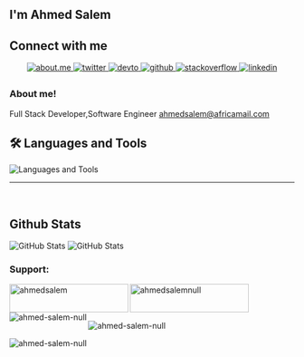 ## I'm Ahmed Salem
  

## Connect with me  
<div align="center">
<a href="https://about.me/AhmedmSalem" target="_blank"><img src=https://img.shields.io/badge/about.me-%231E77B5.svg?&style=for-the-badge&logo=about.me&logoColor=white alt=about.me style="margin-bottom: 5px;" />
</a>
<a href="https://www.twitter.com/AhmedSalem_Mask" target="_blank">
<img src=https://img.shields.io/badge/twitter-%2300acee.svg?&style=for-the-badge&logo=twitter&logoColor=white alt=twitter style="margin-bottom: 5px;" />
</a>
<a href="https://dev.to/ahmedsalem_mask" target="_blank">
<img src=https://img.shields.io/badge/dev.to-%2308090A.svg?&style=for-the-badge&logo=dev.to&logoColor=white alt=devto style="margin-bottom: 5px;" />
</a>
<a href="https://github.com/Ahmed-Salem-Null" target="_blank">
<img src=https://img.shields.io/badge/github-%2324292e.svg?&style=for-the-badge&logo=github&logoColor=white alt=github style="margin-bottom: 5px;" />
</a>
<a href="https://stackoverflow.com/users/8392685/ahmed-salem" target="_blank">
<img src=https://img.shields.io/badge/stackoverflow-%23F28032.svg?&style=for-the-badge&logo=stackoverflow&logoColor=white alt=stackoverflow style="margin-bottom: 5px;" />
</a>
<a href="https://www.linkedin.com/in/ahmedmohamedsalem" target="_blank">
<img src=https://img.shields.io/badge/linkedin-%231E77B5.svg?&style=for-the-badge&logo=linkedin&logoColor=white alt=linkedin style="margin-bottom: 5px;" />
</a>
</div>  
  



### About me!  
Full Stack Developer,Software Engineer
ahmedsalem@africamail.com
<br/>  

## 🛠️ Languages and Tools

![Languages and Tools](https://skillicons.dev/icons?i=html,css,php,laravel,phpstorm,less,sass,jquery,bootstrap,windicss,tailwindcss,threejs,redux,materialui,nextjs,mysql,postgresql,sqlite,mongodb,angular,react,dart,kotlin,flutter,github,gitlab,gradle,git,markdown,figma,firebase,wordpress,androidstudio,atom,heroku,idea,eclipse,ubuntu,docker,aws,gcp,stackoverflow,devto,mastodon,codepen,webflow,webstorm&theme=light&perline=16)

---

<br/>  

## Github Stats 
![GitHub Stats](https://github-readme-stats.vercel.app/api?username=Ahmed-Salem-Null&theme=vue-dark&show_icons=true&hide_border=true&count_private=true)
![GitHub Stats](https://github-readme-stats.vercel.app/api/top-langs/?username=Ahmed-Salem-Null&theme=vue-dark&show_icons=true&hide_border=true&layout=compact)


<h3 align="left">Support:</h3>
<p><a href="https://www.buymeacoffee.com/ahmedsalem"> <img align="left" src="https://cdn.buymeacoffee.com/buttons/v2/default-yellow.png" height="50" width="210" alt="ahmedsalem" /></a><a href="https://ko-fi.com/ahmedsalemnull"> <img align="left" src="https://cdn.ko-fi.com/cdn/kofi3.png?v=3" height="50" width="210" alt="ahmedsalemnull" /></a></p><br><br>


<p><img align="left" src="https://github-readme-stats.vercel.app/api/top-langs?username=ahmed-salem-null&show_icons=true&locale=en&layout=compact" alt="ahmed-salem-null" /></p>

<p>&nbsp;<img align="center" src="https://github-readme-stats.vercel.app/api?username=ahmed-salem-null&show_icons=true&locale=en" alt="ahmed-salem-null" /></p>

<p><img align="center" src="https://github-readme-streak-stats.herokuapp.com/?user=ahmed-salem-null&" alt="ahmed-salem-null" /></p>

